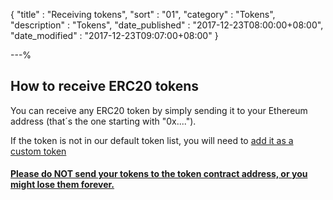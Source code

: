 {
"title"       : "Receiving tokens",
"sort"        : "01",
"category"    : "Tokens",
"description" : "Tokens",
"date_published" : "2017-12-23T08:00:00+08:00",
"date_modified"  : "2017-12-23T09:07:00+08:00"
}

---%



## How to receive ERC20 tokens
<p id="rt_p1">
  You can receive any ERC20 token by simply sending it to your Ethereum address (that´s the one starting with "0x....").
</p>

<p id="rt_p2">
  If the token is not in our default token list, you will need to <a href="https://kb.myetherwallet.com/send/adding-new-token-and-sending-custom-tokens.html" target="_blank"> add it as a custom token
</p>

#### Please do NOT send your tokens to the token contract address, or you might lose them forever.
